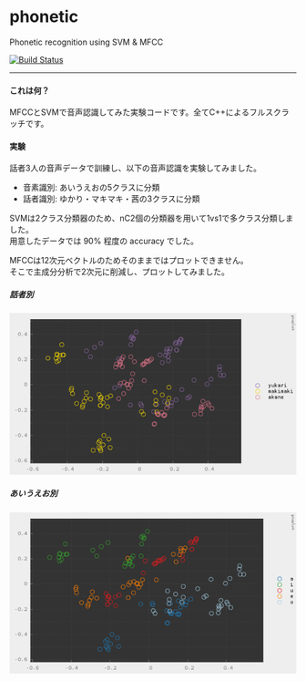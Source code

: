 # phonetic

Phonetic recognition using SVM & MFCC

[![Build Status](https://travis-ci.org/hiroyam/phonetic.svg?branch=master)](https://travis-ci.org/hiroyam/phonetic)

---

#### これは何？

MFCCとSVMで音声認識してみた実験コードです。全てC++によるフルスクラッチです。


#### 実験

話者3人の音声データで訓練し、以下の音声認識を実験してみました。
- 音素識別: あいうえおの5クラスに分類
- 話者識別: ゆかり・マキマキ・茜の3クラスに分類

SVMは2クラス分類器のため、nC2個の分類器を用いて1vs1で多クラス分類しました。  
用意したデータでは 90% 程度の accuracy でした。

MFCCは12次元ベクトルのためそのままではプロットできません。  
そこで主成分分析で2次元に削減し、プロットしてみました。


##### 話者別
![](images/plot_who.png)


##### あいうえお別
![](images/plot_what.png)

